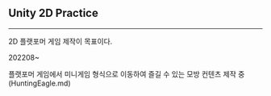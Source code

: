 ## Unity 2D Practice

<hr>

2D 플랫포머 게임 제작이 목표이다.

202208~

플랫포머 게임에서 미니게임 형식으로 이동하여 즐길 수 있는 모방 컨텐츠 제작 중(HuntingEagle.md)
